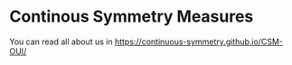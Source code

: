 # Continous Symmetry Measures

You can read all about us in https://continuous-symmetry.github.io/CSM-OUI/